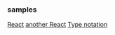 
### samples 

[React](https://github.com/Lemoncode/react-by-sample) 
[another React](https://github.com/Lemoncode/react-typescript-samples)
[Type notation](http://2ality.com/2018/04/type-notation-typescript.html)
